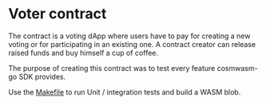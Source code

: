 # Voter contract

The contract is a voting dApp where users have to pay for creating a new voting or for participating in an existing one.
A contract creator can release raised funds and buy himself a cup of coffee.

The purpose of creating this contract was to test every feature cosmwasm-go SDK provides.

Use the [Makefile](./Makefile) to run Unit / integration tests and build a WASM blob.
